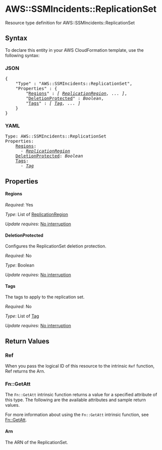 # AWS::SSMIncidents::ReplicationSet

Resource type definition for AWS::SSMIncidents::ReplicationSet

## Syntax

To declare this entity in your AWS CloudFormation template, use the following syntax:

### JSON

<pre>
{
    "Type" : "AWS::SSMIncidents::ReplicationSet",
    "Properties" : {
        "<a href="#regions" title="Regions">Regions</a>" : <i>[ <a href="replicationregion.md">ReplicationRegion</a>, ... ]</i>,
        "<a href="#deletionprotected" title="DeletionProtected">DeletionProtected</a>" : <i>Boolean</i>,
        "<a href="#tags" title="Tags">Tags</a>" : <i>[ <a href="tag.md">Tag</a>, ... ]</i>
    }
}
</pre>

### YAML

<pre>
Type: AWS::SSMIncidents::ReplicationSet
Properties:
    <a href="#regions" title="Regions">Regions</a>: <i>
      - <a href="replicationregion.md">ReplicationRegion</a></i>
    <a href="#deletionprotected" title="DeletionProtected">DeletionProtected</a>: <i>Boolean</i>
    <a href="#tags" title="Tags">Tags</a>: <i>
      - <a href="tag.md">Tag</a></i>
</pre>

## Properties

#### Regions

_Required_: Yes

_Type_: List of <a href="replicationregion.md">ReplicationRegion</a>

_Update requires_: [No interruption](https://docs.aws.amazon.com/AWSCloudFormation/latest/UserGuide/using-cfn-updating-stacks-update-behaviors.html#update-no-interrupt)

#### DeletionProtected

Configures the ReplicationSet deletion protection.

_Required_: No

_Type_: Boolean

_Update requires_: [No interruption](https://docs.aws.amazon.com/AWSCloudFormation/latest/UserGuide/using-cfn-updating-stacks-update-behaviors.html#update-no-interrupt)

#### Tags

The tags to apply to the replication set.

_Required_: No

_Type_: List of <a href="tag.md">Tag</a>

_Update requires_: [No interruption](https://docs.aws.amazon.com/AWSCloudFormation/latest/UserGuide/using-cfn-updating-stacks-update-behaviors.html#update-no-interrupt)

## Return Values

### Ref

When you pass the logical ID of this resource to the intrinsic `Ref` function, Ref returns the Arn.

### Fn::GetAtt

The `Fn::GetAtt` intrinsic function returns a value for a specified attribute of this type. The following are the available attributes and sample return values.

For more information about using the `Fn::GetAtt` intrinsic function, see [Fn::GetAtt](https://docs.aws.amazon.com/AWSCloudFormation/latest/UserGuide/intrinsic-function-reference-getatt.html).

#### Arn

The ARN of the ReplicationSet.
